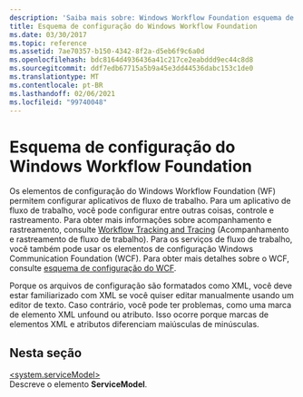 ```yaml
---
description: 'Saiba mais sobre: Windows Workflow Foundation esquema de configuração'
title: Esquema de configuração do Windows Workflow Foundation
ms.date: 03/30/2017
ms.topic: reference
ms.assetid: 7ae70357-b150-4342-8f2a-d5eb6f9c6a0d
ms.openlocfilehash: bdc8164d4936436a41c217ce2eabddd9ec44c8d8
ms.sourcegitcommit: ddf7edb67715a5b9a45e3dd44536dabc153c1de0
ms.translationtype: MT
ms.contentlocale: pt-BR
ms.lasthandoff: 02/06/2021
ms.locfileid: "99740048"
---
```

# <a name="windows-workflow-foundation-configuration-schema"></a>Esquema de configuração do Windows Workflow Foundation

Os elementos de configuração do Windows Workflow Foundation (WF) permitem configurar aplicativos de fluxo de trabalho. Para um aplicativo de fluxo de trabalho, você pode configurar entre outras coisas, controle e rastreamento. Para obter mais informações sobre acompanhamento e rastreamento, consulte [Workflow Tracking and Tracing](../../../windows-workflow-foundation/workflow-tracking-and-tracing.md) (Acompanhamento e rastreamento de fluxo de trabalho). Para os serviços de fluxo de trabalho, você também pode usar os elementos de configuração Windows Communication Foundation (WCF). Para obter mais detalhes sobre o WCF, consulte [esquema de configuração do WCF](../wcf/index.md).  
  
 Porque os arquivos de configuração são formatados como XML, você deve estar familiarizado com XML se você quiser editar manualmente usando um editor de texto. Caso contrário, você pode ter problemas, como uma marca de elemento XML unfound ou atributo. Isso ocorre porque marcas de elementos XML e atributos diferenciam maiúsculas de minúsculas.  
  
## <a name="in-this-section"></a>Nesta seção  

 [\<system.serviceModel>](system-servicemodel-of-workflow.md)  
 Descreve o elemento **ServiceModel**.
